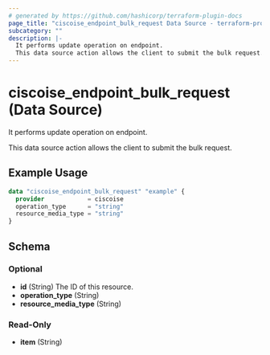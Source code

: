 ```yaml
---
# generated by https://github.com/hashicorp/terraform-plugin-docs
page_title: "ciscoise_endpoint_bulk_request Data Source - terraform-provider-ciscoise"
subcategory: ""
description: |-
  It performs update operation on endpoint.
  This data source action allows the client to submit the bulk request.
---
```


# ciscoise_endpoint_bulk_request (Data Source)

It performs update operation on endpoint.

This data source action allows the client to submit the bulk request.

## Example Usage

```terraform
data "ciscoise_endpoint_bulk_request" "example" {
  provider            = ciscoise
  operation_type      = "string"
  resource_media_type = "string"
}
```

<!-- schema generated by tfplugindocs -->
## Schema

### Optional

- **id** (String) The ID of this resource.
- **operation_type** (String)
- **resource_media_type** (String)

### Read-Only

- **item** (String)


